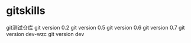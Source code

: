 # gitskills
git测试仓库
git version 0.2
git version 0.5
git version 0.6
git version 0.7
git version dev-wzc
git version dev

